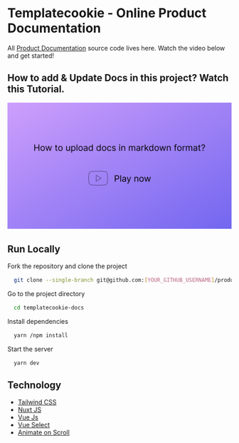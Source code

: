 # Templatecookie - Online Product Documentation

All [Product Documentation](https://templatecookie.com/docs) source code lives here. Watch the video below and get started!

## How to add & Update Docs in this project? Watch this Tutorial.

[![HOW TO UPLOAD DOCS IN MARKDOWN FORMAT?](/static/help.png)](https://www.loom.com/share/6029afdc336043c29efab7ad67cf65dc)

## Run Locally

Fork the repository and clone the project

```bash
  git clone --single-branch git@github.com:[YOUR_GITHUB_USERNAME]/product-docs.git templatecookie-docs --branch docs
```

Go to the project directory

```bash
  cd templatecookie-docs
```

Install dependencies

```bash
  yarn /npm install
```

Start the server

```bash
  yarn dev
```

## Technology

- [Tailwind CSS ](https://tailwindcss.com/)
- [Nuxt JS](https://nuxtjs.org/)
- [Vue Js](https://vuejs.org/)
- [Vue Select ](https://vue-select.org/)
- [Animate on Scroll](https://michalsnik.github.io/aos/)
